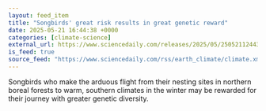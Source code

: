 ```yaml
---
layout: feed_item
title: "Songbirds' great risk results in great genetic reward"
date: 2025-05-21 16:44:38 +0000
categories: [climate-science]
external_url: https://www.sciencedaily.com/releases/2025/05/250521124438.htm
is_feed: true
source_feed: "https://www.sciencedaily.com/rss/earth_climate/climate.xml"
---
```


Songbirds who make the arduous flight from their nesting sites in northern boreal forests to warm, southern climates in the winter may be rewarded for their journey with greater genetic diversity.
